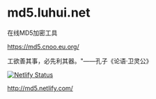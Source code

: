 # md5.luhui.net


在线MD5加密工具 

https://md5.cnoo.eu.org/

工欲善其事，必先利其器。"——孔子《论语·卫灵公》


[![Netlify Status](https://api.netlify.com/api/v1/badges/03b007f4-4a37-4650-94f2-6c05b25390b9/deploy-status)](https://app.netlify.com/sites/md5/deploys)

http://md5.netlify.com/





















